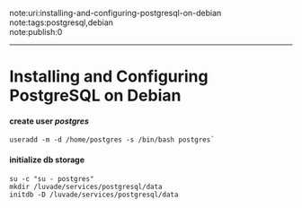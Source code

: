note:uri:installing-and-configuring-postgresql-on-debian  
note:tags:postgresql,debian  
note:publish:0  
***
# Installing and Configuring PostgreSQL on Debian

#### create user *postgres*
```
useradd -m -d /home/postgres -s /bin/bash postgres`
```

#### initialize db storage
```
su -c "su - postgres"  
mkdir /luvade/services/postgresql/data  
initdb -D /luvade/services/postgresql/data
```
